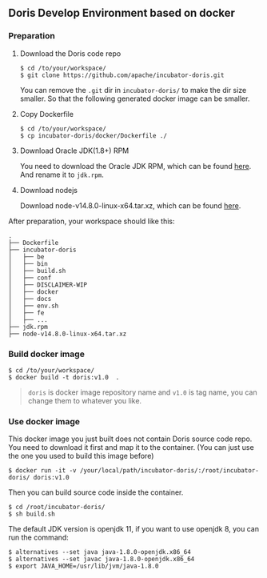 <!-- 
Licensed to the Apache Software Foundation (ASF) under one
or more contributor license agreements.  See the NOTICE file
distributed with this work for additional information
regarding copyright ownership.  The ASF licenses this file
to you under the Apache License, Version 2.0 (the
"License"); you may not use this file except in compliance
with the License.  You may obtain a copy of the License at

  http://www.apache.org/licenses/LICENSE-2.0

Unless required by applicable law or agreed to in writing,
software distributed under the License is distributed on an
"AS IS" BASIS, WITHOUT WARRANTIES OR CONDITIONS OF ANY
KIND, either express or implied.  See the License for the
specific language governing permissions and limitations
under the License.
-->

## Doris Develop Environment based on docker

### Preparation

1. Download the Doris code repo

    ```console
    $ cd /to/your/workspace/
    $ git clone https://github.com/apache/incubator-doris.git
    ```

    You can remove the `.git` dir in `incubator-doris/` to make the dir size smaller.
    So that the following generated docker image can be smaller.

2. Copy Dockerfile

    ```console
    $ cd /to/your/workspace/
    $ cp incubator-doris/docker/Dockerfile ./
    ```

3. Download Oracle JDK(1.8+) RPM

    You need to download the Oracle JDK RPM, which can be found [here][1].
    And rename it to `jdk.rpm`.

4. Download nodejs

    Download node-v14.8.0-linux-x64.tar.xz, which can be found [here][2].

After preparation, your workspace should like this:

```
.
├── Dockerfile
├── incubator-doris
│   ├── be
│   ├── bin
│   ├── build.sh
│   ├── conf
│   ├── DISCLAIMER-WIP
│   ├── docker
│   ├── docs
│   ├── env.sh
│   ├── fe
│   ├── ...
├── jdk.rpm
├── node-v14.8.0-linux-x64.tar.xz
```

### Build docker image

```console
$ cd /to/your/workspace/
$ docker build -t doris:v1.0  .
```

> `doris` is docker image repository name and `v1.0` is tag name, you can change
> them to whatever you like.

### Use docker image

This docker image you just built does not contain Doris source code repo. You need
to download it first and map it to the container. (You can just use the one you
used to build this image before)

```console
$ docker run -it -v /your/local/path/incubator-doris/:/root/incubator-doris/ doris:v1.0
```

Then you can build source code inside the container.

```console
$ cd /root/incubator-doris/
$ sh build.sh
```

The default JDK version is openjdk 11, if you want to use openjdk 8, you can run the command:

```console
$ alternatives --set java java-1.8.0-openjdk.x86_64
$ alternatives --set javac java-1.8.0-openjdk.x86_64
$ export JAVA_HOME=/usr/lib/jvm/java-1.8.0

```

[1]: https://www.oracle.com/technetwork/java/javase/downloads/index.html
[2]: https://nodejs.org/dist/v14.8.0/
